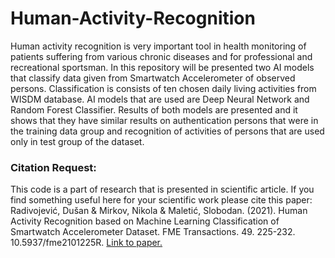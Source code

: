 # Human-Activity-Recognition
Human activity recognition is very important tool in health monitoring of patients suffering from various chronic diseases and for professional and recreational sportsman. In this repository will be presented two AI models that classify data given from Smartwatch Accelerometer of observed persons. Classification is consists of ten chosen daily living activities from WISDM database. AI models that are used are Deep Neural Network and Random Forest Classifier. Results of both models are presented and it shows that they have similar results on authentication persons that were in the training data group and recognition of activities of persons that are used only in test group of the dataset.
### Citation Request:
This code is a part of research that is presented in scientific article. If you find something useful here for your scientific work please cite this paper:
Radivojević, Dušan & Mirkov, Nikola & Maletić, Slobodan. (2021). Human Activity Recognition based on Machine Learning Classification of Smartwatch Accelerometer Dataset. FME Transactions. 49. 225-232. 10.5937/fme2101225R.
[Link to paper.](https://www.researchgate.net/publication/346541848_Human_Activity_Recognition_based_on_Machine_Learning_Classification_of_Smartwatch_Accelerometer_Dataset)
